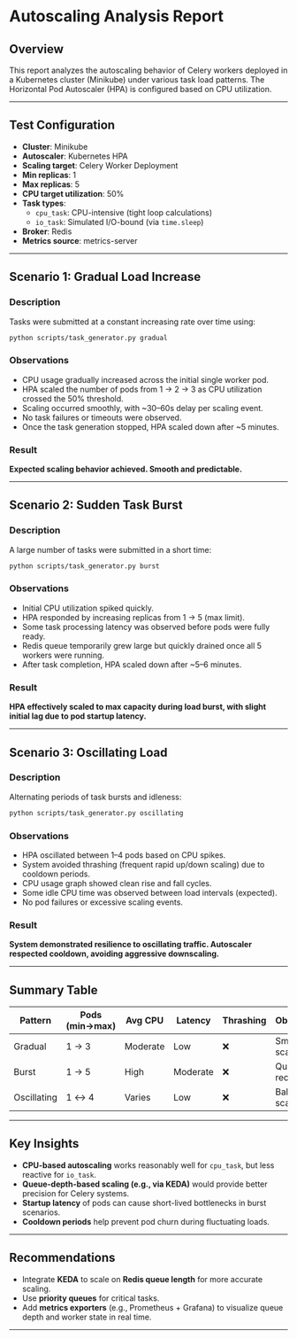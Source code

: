 
# Autoscaling Analysis Report

## Overview

This report analyzes the autoscaling behavior of Celery workers deployed in a Kubernetes cluster (Minikube) under various task load patterns. The Horizontal Pod Autoscaler (HPA) is configured based on CPU utilization.

---

## Test Configuration

- **Cluster**: Minikube
- **Autoscaler**: Kubernetes HPA
- **Scaling target**: Celery Worker Deployment
- **Min replicas**: 1
- **Max replicas**: 5
- **CPU target utilization**: 50%
- **Task types**:
  - `cpu_task`: CPU-intensive (tight loop calculations)
  - `io_task`: Simulated I/O-bound (via `time.sleep`)
- **Broker**: Redis
- **Metrics source**: metrics-server

---

## Scenario 1: Gradual Load Increase

### Description
Tasks were submitted at a constant increasing rate over time using:
```bash
python scripts/task_generator.py gradual
```

### Observations
- CPU usage gradually increased across the initial single worker pod.
- HPA scaled the number of pods from 1 → 2 → 3 as CPU utilization crossed the 50% threshold.
- Scaling occurred smoothly, with ~30–60s delay per scaling event.
- No task failures or timeouts were observed.
- Once the task generation stopped, HPA scaled down after ~5 minutes.

### Result
**Expected scaling behavior achieved. Smooth and predictable.**

---

## Scenario 2: Sudden Task Burst

### Description
A large number of tasks were submitted in a short time:
```bash
python scripts/task_generator.py burst
```

### Observations
- Initial CPU utilization spiked quickly.
- HPA responded by increasing replicas from 1 → 5 (max limit).
- Some task processing latency was observed before pods were fully ready.
- Redis queue temporarily grew large but quickly drained once all 5 workers were running.
- After task completion, HPA scaled down after ~5–6 minutes.

### Result
**HPA effectively scaled to max capacity during load burst, with slight initial lag due to pod startup latency.**

---

## Scenario 3: Oscillating Load

### Description
Alternating periods of task bursts and idleness:
```bash
python scripts/task_generator.py oscillating
```

### Observations
- HPA oscillated between 1–4 pods based on CPU spikes.
- System avoided thrashing (frequent rapid up/down scaling) due to cooldown periods.
- CPU usage graph showed clean rise and fall cycles.
- Some idle CPU time was observed between load intervals (expected).
- No pod failures or excessive scaling events.

### Result
**System demonstrated resilience to oscillating traffic. Autoscaler respected cooldown, avoiding aggressive downscaling.**

---

## Summary Table

| Pattern       | Pods (min→max) | Avg CPU | Latency | Thrashing | Observations |
|---------------|----------------|---------|---------|-----------|--------------|
| Gradual       | 1 → 3          | Moderate| Low     | ❌        | Smooth scaling |
| Burst         | 1 → 5          | High    | Moderate| ❌        | Quick recovery |
| Oscillating   | 1 ↔ 4          | Varies  | Low     | ❌        | Balanced scaling |

---

## Key Insights

- **CPU-based autoscaling** works reasonably well for `cpu_task`, but less reactive for `io_task`.
- **Queue-depth-based scaling (e.g., via KEDA)** would provide better precision for Celery systems.
- **Startup latency** of pods can cause short-lived bottlenecks in burst scenarios.
- **Cooldown periods** help prevent pod churn during fluctuating loads.

---

## Recommendations

- Integrate **KEDA** to scale on **Redis queue length** for more accurate scaling.
- Use **priority queues** for critical tasks.
- Add **metrics exporters** (e.g., Prometheus + Grafana) to visualize queue depth and worker state in real time.

---
